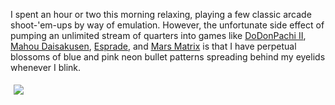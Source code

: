 I spent an hour or two this morning relaxing, playing a few classic arcade shoot-'em-ups by way of emulation.  However, the unfortunate side effect of pumping an unlimited stream of quarters into games like [DoDonPachi II][ddp], [Mahou Daisakusen][md], [Esprade][esp], and [Mars Matrix][mm] is that I have perpetual blossoms of blue and pink neon bullet patterns spreading behind my eyelids whenever I blink.

<a href="http://www.classicgaming.com/shmups/reviews/dodonpachi/level5.htm"><img src="http://www.classicgaming.com/shmups/reviews/dodonpachi/images/ddon_16.gif" style="margin: 5px; float: left; border: none" /></a>

[ddp]: http://www.classicgaming.com/shmups/reviews/ddp2/index.html
[md]: http://www.classicgaming.com/shmups/reviews/mahou/index.html
[esp]: http://www.cave.co.jp/gameonline/esprade/
[mm]: http://dreamcast.ign.com/objects/015/015621.html
